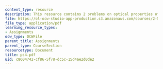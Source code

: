 ```yaml
---
content_type: resource
description: This resource contains 2 problems on optical properties of gold and nanoparticles.
file: https://ol-ocw-studio-app-production.s3.amazonaws.com/courses/2-58j-radiative-transfer-spring-2006/c8604742cf865f78dc5c15d4ae2d0de2_ps4.pdf
file_type: application/pdf
learning_resource_types:
- Assignments
ocw_type: OCWFile
parent_title: Assignments
parent_type: CourseSection
resourcetype: Document
title: ps4.pdf
uid: c8604742-cf86-5f78-dc5c-15d4ae2d0de2
---
```

